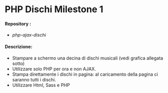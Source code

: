 # PHP Dischi Milestone 1

#### Repository : 
- *php-ajax-dischi* 

#### Descrizione:
 - Stampare a schermo una decina di dischi musicali (vedi grafica allegata sotto)
 - Utilizzare solo PHP per ora e non AJAX.
 - Stampa direttamente i dischi in pagina: al caricamento della pagina ci saranno tutti i dischi.
 - Utilizzare Html, Sass e PHP

